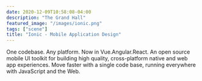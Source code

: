 ```yaml
---
date: 2020-12-09T10:58:08-04:00
description: "The Grand Hall"
featured_image: "/images/ionic.png"
tags: ["scene"]
title: "Ionic - Mobile Application Design"
---
```


One codebase. Any platform. Now in Vue.Angular.React.
An open source mobile UI toolkit for building high quality, cross-platform native and web app experiences. Move faster with a single code base, running everywhere with JavaScript and the Web.
